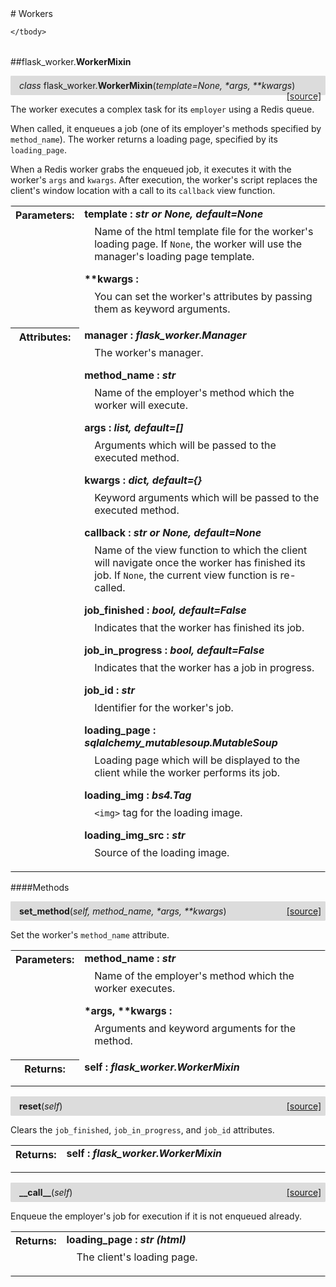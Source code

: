 <script src="https://cdn.mathjax.org/mathjax/latest/MathJax.js?config=TeX-AMS-MML_HTMLorMML" type="text/javascript"></script>

<link rel="stylesheet" href="https://assets.readthedocs.org/static/css/readthedocs-doc-embed.css" type="text/css" />

<style>
    a.src-href {
        float: right;
    }
    p.attr {
        margin-top: 0.5em;
        margin-left: 1em;
    }
    p.func-header {
        background-color: gainsboro;
        border-radius: 0.1em;
        padding: 0.5em;
        padding-left: 1em;
    }
    table.field-table {
        border-radius: 0.1em
    }
</style># Workers

<table class="docutils field-list field-table" frame="void" rules="none">
    <col class="field-name" />
    <col class="field-body" />
    <tbody valign="top">
        
    </tbody>
</table>



##flask_worker.**WorkerMixin**

<p class="func-header">
    <i>class</i> flask_worker.<b>WorkerMixin</b>(<i>template=None, *args, **kwargs</i>) <a class="src-href" target="_blank" href="https://github.com/dsbowen/flask-worker/blob/master/flask_worker/worker_mixin.py#L12">[source]</a>
</p>

The worker executes a complex task for its `employer` using a Redis queue.

When called, it enqueues a job (one of its employer's methods specified by
`method_name`). The worker returns a loading page, specified by its
`loading_page`.

When a Redis worker grabs the enqueued job, it executes it with the
worker's `args` and `kwargs`. After execution, the worker's script
replaces the client's window location with a call to its `callback` view
function.

<table class="docutils field-list field-table" frame="void" rules="none">
    <col class="field-name" />
    <col class="field-body" />
    <tbody valign="top">
        <tr class="field">
    <th class="field-name"><b>Parameters:</b></td>
    <td class="field-body" width="100%"><b>template : <i>str or None, default=None</i></b>
<p class="attr">
    Name of the html template file for the worker's loading page. If <code>None</code>, the worker will use the manager's loading page template.
</p>
<b>**kwargs : <i></i></b>
<p class="attr">
    You can set the worker's attributes by passing them as keyword arguments.
</p></td>
</tr>
<tr class="field">
    <th class="field-name"><b>Attributes:</b></td>
    <td class="field-body" width="100%"><b>manager : <i>flask_worker.Manager</i></b>
<p class="attr">
    The worker's manager.
</p>
<b>method_name : <i>str</i></b>
<p class="attr">
    Name of the employer's method which the worker will execute.
</p>
<b>args : <i>list, default=[]</i></b>
<p class="attr">
    Arguments which will be passed to the executed method.
</p>
<b>kwargs : <i>dict, default={}</i></b>
<p class="attr">
    Keyword arguments which will be passed to the executed method.
</p>
<b>callback : <i>str or None, default=None</i></b>
<p class="attr">
    Name of the view function to which the client will navigate once the worker has finished its job. If <code>None</code>, the current view function is re-called.
</p>
<b>job_finished : <i>bool, default=False</i></b>
<p class="attr">
    Indicates that the worker has finished its job.
</p>
<b>job_in_progress : <i>bool, default=False</i></b>
<p class="attr">
    Indicates that the worker has a job in progress.
</p>
<b>job_id : <i>str</i></b>
<p class="attr">
    Identifier for the worker's job.
</p>
<b>loading_page : <i>sqlalchemy_mutablesoup.MutableSoup</i></b>
<p class="attr">
    Loading page which will be displayed to the client while the worker performs its job.
</p>
<b>loading_img : <i>bs4.Tag</i></b>
<p class="attr">
    <code>&lt;img&gt;</code> tag for the loading image.
</p>
<b>loading_img_src : <i>str</i></b>
<p class="attr">
    Source of the loading image.
</p></td>
</tr>
    </tbody>
</table>



####Methods



<p class="func-header">
    <i></i> <b>set_method</b>(<i>self, method_name, *args, **kwargs</i>) <a class="src-href" target="_blank" href="https://github.com/dsbowen/flask-worker/blob/master/flask_worker/worker_mixin.py#L106">[source]</a>
</p>

Set the worker's `method_name` attribute.

<table class="docutils field-list field-table" frame="void" rules="none">
    <col class="field-name" />
    <col class="field-body" />
    <tbody valign="top">
        <tr class="field">
    <th class="field-name"><b>Parameters:</b></td>
    <td class="field-body" width="100%"><b>method_name : <i>str</i></b>
<p class="attr">
    Name of the employer's method which the worker executes.
</p>
<b>*args, **kwargs : <i></i></b>
<p class="attr">
    Arguments and keyword arguments for the method.
</p></td>
</tr>
<tr class="field">
    <th class="field-name"><b>Returns:</b></td>
    <td class="field-body" width="100%"><b>self : <i>flask_worker.WorkerMixin</i></b>
<p class="attr">
    
</p></td>
</tr>
    </tbody>
</table>





<p class="func-header">
    <i></i> <b>reset</b>(<i>self</i>) <a class="src-href" target="_blank" href="https://github.com/dsbowen/flask-worker/blob/master/flask_worker/worker_mixin.py#L126">[source]</a>
</p>

Clears the `job_finished`, `job_in_progress`, and `job_id` attributes.

<table class="docutils field-list field-table" frame="void" rules="none">
    <col class="field-name" />
    <col class="field-body" />
    <tbody valign="top">
        <tr class="field">
    <th class="field-name"><b>Returns:</b></td>
    <td class="field-body" width="100%"><b>self : <i>flask_worker.WorkerMixin</i></b>
<p class="attr">
    
</p></td>
</tr>
    </tbody>
</table>





<p class="func-header">
    <i></i> <b>__call__</b>(<i>self</i>) <a class="src-href" target="_blank" href="https://github.com/dsbowen/flask-worker/blob/master/flask_worker/worker_mixin.py#L138">[source]</a>
</p>

Enqueue the employer's job for execution if it is not enqueued already.

<table class="docutils field-list field-table" frame="void" rules="none">
    <col class="field-name" />
    <col class="field-body" />
    <tbody valign="top">
        <tr class="field">
    <th class="field-name"><b>Returns:</b></td>
    <td class="field-body" width="100%"><b>loading_page : <i>str (html)</i></b>
<p class="attr">
    The client's loading page.
</p></td>
</tr>
    </tbody>
</table>

